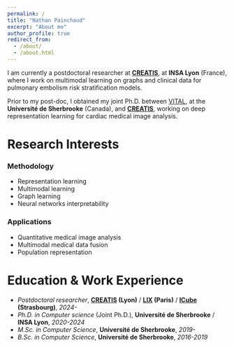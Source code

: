 ```yaml
---
permalink: /
title: "Nathan Painchaud"
excerpt: "About me"
author_profile: true
redirect_from: 
  - /about/
  - /about.html
---
```


I am currently a postdoctoral researcher at [**CREATIS**](https://www.creatis.insa-lyon.fr/site7), at **INSA Lyon** (France),
where I work on multimodal learning on graphs and clinical data for pulmonary embolism risk stratification models.

Prior to my post-doc, I obtained my joint Ph.D. between [VITAL](https://vitalab.github.io/), at the **Université de Sherbrooke** (Canada),
and [**CREATIS**](https://www.creatis.insa-lyon.fr/site7), working on deep representation learning for cardiac medical image analysis.

<!-- Outside of research, I'm into cycling, working out and cooking (especially pastries). -->

Research Interests
======

### Methodology
* Representation learning
* Multimodal learning
* Graph learning
* Neural networks interpretability

### Applications
* Quantitative medical image analysis
* Multimodal medical data fusion
* Population representation

Education & Work Experience
======
* *Postdoctoral researcher*, **[CREATIS](https://www.creatis.insa-lyon.fr/site7/en) (Lyon)** / **[LIX](https://www.lix.polytechnique.fr) (Paris)** / **[ICube](https://icube.unistra.fr) (Strasbourg)**, *2024-*
* *Ph.D. in Computer science* (Joint Ph.D.), **Université de Sherbrooke** / **INSA Lyon**, *2020-2024*
* *M.Sc. in Computer Science*, **Université de Sherbrooke**, *2019-*
* *B.Sc. in Computer Science*, **Université de Sherbrooke**, *2016-2019*